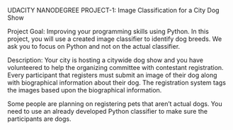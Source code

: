 UDACITY NANODEGREE PROJECT-1: Image Classification for a City Dog Show

Project Goal:
Improving your programming skills using Python.
In this project, you will use a created image classifier to identify dog breeds. We ask you to focus on Python and not on the actual classifier.

Description:
Your city is hosting a citywide dog show and you have volunteered to help the organizing committee with contestant registration. Every participant that registers must submit an image of their dog along with biographical information about their dog. The registration system tags the images based upon the biographical information.

Some people are planning on registering pets that aren’t actual dogs.
You need to use an already developed Python classifier to make sure the participants are dogs.

